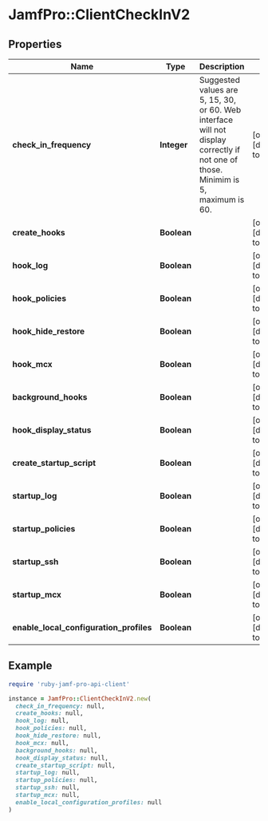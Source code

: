 # JamfPro::ClientCheckInV2

## Properties

| Name | Type | Description | Notes |
| ---- | ---- | ----------- | ----- |
| **check_in_frequency** | **Integer** | Suggested values are 5, 15, 30, or 60. Web interface will not display correctly if not one of those. Minimim is 5, maximum is 60. | [optional][default to 15] |
| **create_hooks** | **Boolean** |  | [optional][default to false] |
| **hook_log** | **Boolean** |  | [optional][default to false] |
| **hook_policies** | **Boolean** |  | [optional][default to false] |
| **hook_hide_restore** | **Boolean** |  | [optional][default to false] |
| **hook_mcx** | **Boolean** |  | [optional][default to false] |
| **background_hooks** | **Boolean** |  | [optional][default to false] |
| **hook_display_status** | **Boolean** |  | [optional][default to false] |
| **create_startup_script** | **Boolean** |  | [optional][default to false] |
| **startup_log** | **Boolean** |  | [optional][default to false] |
| **startup_policies** | **Boolean** |  | [optional][default to false] |
| **startup_ssh** | **Boolean** |  | [optional][default to false] |
| **startup_mcx** | **Boolean** |  | [optional][default to false] |
| **enable_local_configuration_profiles** | **Boolean** |  | [optional][default to false] |

## Example

```ruby
require 'ruby-jamf-pro-api-client'

instance = JamfPro::ClientCheckInV2.new(
  check_in_frequency: null,
  create_hooks: null,
  hook_log: null,
  hook_policies: null,
  hook_hide_restore: null,
  hook_mcx: null,
  background_hooks: null,
  hook_display_status: null,
  create_startup_script: null,
  startup_log: null,
  startup_policies: null,
  startup_ssh: null,
  startup_mcx: null,
  enable_local_configuration_profiles: null
)
```

